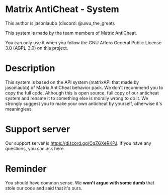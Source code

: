 # Matrix AntiCheat - System

This author is jasonlaubb (discord: @uwu_the_great).

This system is made by the team members of Matrix AntiCheat.

You can only use it when you follow the GNU Affero General Public License 3.0 (AGPL-3.0) on this project.

# Description

This system is based on the API system (matrixAPI that made by jasonlaubb) of Matrix AntiCheat behavior pack. We don't recommend you to copy the full code. Although this is open source, full copy of our anticheat system and rename it to something else is morally wrong to do it. We strongly suggest you to make your own anticheat by yourself, otherwise it's meaningless.

# Support server

Our support server is https://discord.gg/CqZGXeRKPJ. If you have any questions, you can ask here.

# Reminder

You should have common sense. We **won't argue with some dumb** that stole our code and said that it's ours.